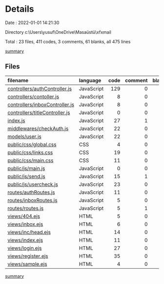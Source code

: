 # Details

Date : 2022-01-01 14:21:30

Directory c:\Users\yusuf\OneDrive\Masaüstü\xfxmail

Total : 23 files,  411 codes, 3 comments, 61 blanks, all 475 lines

[summary](results.md)

## Files
| filename | language | code | comment | blank | total |
| :--- | :--- | ---: | ---: | ---: | ---: |
| [controllers/authController.js](/controllers/authController.js) | JavaScript | 129 | 0 | 13 | 142 |
| [controllers/contoller.js](/controllers/contoller.js) | JavaScript | 8 | 0 | 2 | 10 |
| [controllers/inboxController.js](/controllers/inboxController.js) | JavaScript | 8 | 0 | 2 | 10 |
| [controllers/titleController.js](/controllers/titleController.js) | JavaScript | 0 | 0 | 1 | 1 |
| [index.js](/index.js) | JavaScript | 27 | 1 | 12 | 40 |
| [middlewares/checkAuth.js](/middlewares/checkAuth.js) | JavaScript | 22 | 0 | 3 | 25 |
| [models/user.js](/models/user.js) | JavaScript | 22 | 0 | 3 | 25 |
| [public/css/global.css](/public/css/global.css) | CSS | 4 | 0 | 1 | 5 |
| [public/css/links.css](/public/css/links.css) | CSS | 19 | 0 | 3 | 22 |
| [public/css/main.css](/public/css/main.css) | CSS | 11 | 0 | 0 | 11 |
| [public/js/main.js](/public/js/main.js) | JavaScript | 0 | 0 | 1 | 1 |
| [public/js/send.js](/public/js/send.js) | JavaScript | 15 | 1 | 0 | 16 |
| [public/js/usercheck.js](/public/js/usercheck.js) | JavaScript | 23 | 0 | 0 | 23 |
| [routes/authRoutes.js](/routes/authRoutes.js) | JavaScript | 11 | 0 | 1 | 12 |
| [routes/inboxRoutes.js](/routes/inboxRoutes.js) | JavaScript | 5 | 0 | 1 | 6 |
| [routes/routes.js](/routes/routes.js) | JavaScript | 5 | 1 | 2 | 8 |
| [views/404.ejs](/views/404.ejs) | HTML | 5 | 0 | 1 | 6 |
| [views/inbox.ejs](/views/inbox.ejs) | HTML | 6 | 0 | 0 | 6 |
| [views/inc/head.ejs](/views/inc/head.ejs) | HTML | 14 | 0 | 1 | 15 |
| [views/index.ejs](/views/index.ejs) | HTML | 11 | 0 | 3 | 14 |
| [views/login.ejs](/views/login.ejs) | HTML | 27 | 0 | 4 | 31 |
| [views/register.ejs](/views/register.ejs) | HTML | 35 | 0 | 5 | 40 |
| [views/sample.ejs](/views/sample.ejs) | HTML | 4 | 0 | 2 | 6 |

[summary](results.md)